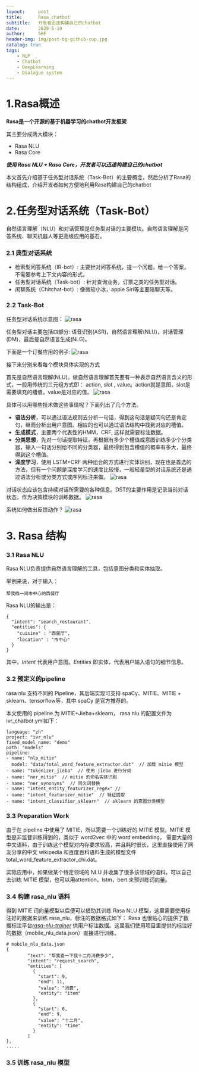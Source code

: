 ```yaml
---
layout:     post
title:      Rasa_chatbot
subtitle:   开发者迅速构建自己的chatbot
date:       2020-5-19
author:     SHF
header-img: img/post-bg-github-cup.jpg
catalog: true
tags:
    - NLP
    - Chatbot
    - DeepLearning
    - Dialogue system
---
```


# 1.Rasa概述

__Rasa是一个开源的基于机器学习的chatbot开发框架__

其主要分成两大模块：
* Rasa NLU
* Rasa Core

___使用 Rasa NLU + Rasa Core，开发者可以迅速构建自己的chatbot___

本文首先介绍基于任务型对话系统（Task-Bot）的主要概念，然后分析了Rasa的结构组成，介绍开发者如何方便地利用Rasa构建自己的chatbot

# 2.任务型对话系统（Task-Bot）
自然语言理解（NLU）和对话管理是任务型对话的主要模块。自然语言理解是问答系统、聊天机器人等更高级应用的基石。
### 2.1 典型对话系统
* 检索型问答系统（IR-bot）: 主要针对问答系统，提一个问题，给一个答案，不需要参考上下文内容的形式。
* 任务型对话系统（Task-bot）: 针对查询业务，订票之类的任务型对话。
* 闲聊系统（Chitchat-bot）: 像微软小冰，apple Siri等主要陪聊天等。

### 2.2 Task-Bot
任务型对话系统示意图：
![rasa](/img/rasa1.png)

任务型对话主要包括四部分: 语音识别(ASR)，自然语言理解(NLU)，对话管理(DM)，最后是自然语言生成(NLG)。

下面是一个订餐应用的例子:
![rasa](/img/rasa2.png)

接下来分别来看每个模块具体实现的方式

首先是自然语言理解(NLU)。做自然语言理解首先要有一种表示自然语言含义的形式，一般用传统的三元组方式即：
action, slot , value。action就是意图，slot是需要填充的槽值，value是对应的值。
![rasa](/img/rasa3.png)

具体可以用哪些技术做这些事情呢？下面列出了几个方法。
* **语法分析**，可以通过语法规则去分析一句话，得到这句活是疑问句还是肯定句，继而分析出用户意图。相应的也可以通过语法结构中找到对应的槽值。
* **生成模式**，主要两个代表性的HMM，CRF, 这样就需要标注数据。
* **分类思想**，先对一句话提取特征，再根据有多少个槽值或意图训练多少个分类器，输入一句话分别给不同的分类器，最终得到包含槽值的概率有多大，最终得到这个槽值。
* **深度学习**，使用 LSTM+CRF 两种组合的方式进行实体识别，现在也是首选的方法，但有一个问题是深度学习的速度比较慢，一般轻量型的对话系统还是通过语法分析或分类方式或序列标注来做。
![rasa](/img/rasa4.png)

对话状态应该包含持续对话所需要的各种信息。DST的主要作用是记录当前对话状态，作为决策模块的训练数据。
![rasa](/img/rasa5.png)

系统如何做出反馈动作？
![rasa](/img/rasa6.png)

# 3. Rasa 结构

### 3.1 Rasa NLU

Rasa NLU负责提供自然语言理解的工具，包括意图分类和实体抽取。

举例来说，对于输入：
```
帮我找一间市中心的西餐厅
```
Rasa NLU的输出是：
```
{
  "intent": "search_restaurant",
  "entities": {
    "cuisine" : "西餐厅",
    "location" : "市中心"
  }
}
```
其中，*Intent* 代表用户意图。*Entities* 即实体，代表用户输入语句的细节信息。

### 3.2 预定义的pipeline

rasa nlu 支持不同的 Pipeline，其后端实现可支持 spaCy、MITIE、MITIE + sklearn、tensorflow等，其中 spaCy 是官方推荐的。

本文使用的 pipeline 为 MITIE+Jieba+sklearn， rasa nlu 的配置文件为 ivr_chatbot.yml如下：
```
language: "zh"
project: "ivr_nlu"
fixed_model_name: "demo"
path: "models"
pipeline:
- name: "nlp_mitie"
  model: "data/total_word_feature_extractor.dat"  // 加载 mitie 模型
- name: "tokenizer_jieba"  // 使用 jieba 进行分词
- name: "ner_mitie"  // mitie 的命名实体识别
- name: "ner_synonyms"  // 同义词替换
- name: "intent_entity_featurizer_regex" //
- name: "intent_featurizer_mitie"  // 特征提取
- name: "intent_classifier_sklearn"  // sklearn 的意图分类模型
```

### 3.3 Preparation Work

由于在 pipeline 中使用了 MITIE，所以需要一个训练好的 MITIE 模型。MITIE 模型是非监督训练得到的，类似于 word2vec 中的 word embedding，
需要大量的中文语料，由于训练这个模型对内存要求较高，并且耗时很长，这里直接使用了网友分享的中文 wikipedia 和百度百科语料生成的模型文件 total_word_feature_extractor_chi.dat。

实际应用中，如果做某个特定领域的 NLU 并收集了很多该领域的语料，可以自己去训练 MITIE 模型，也可以用attention，lstm，bert 来预训练词向量。

### 3.4 构建 rasa_nlu 语料

得到 MITIE 词向量模型以后便可以借助其训练 Rasa NLU 模型，这里需要使用标注好的数据来训练 rasa_nlu，标注的数据格式如下：
Rasa 也很贴心的提供了数据标注平台[*rasa-nlu-trainer*](https://rasahq.github.io/rasa-nlu-trainer/) 供用户标注数据。这里我们使用项目里提供的标注好的数据（mobile_nlu_data.json）直接进行训练。
```
# mobile_nlu_data.json
{
        "text": "帮我查一下我十二月消费多少",
        "intent": "request_search",
        "entities": [
          {
            "start": 9,
            "end": 11,
            "value": "消费",
            "entity": "item"
          },
          {
            "start": 6,
            "end": 9,
            "value": "十二月",
            "entity": "time"
          }
        ]
},
.....

```
### 3.5 训练 rasa_nlu 模型

















